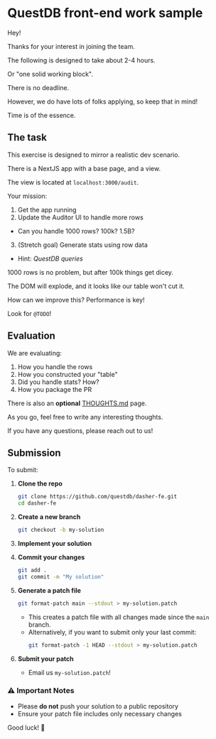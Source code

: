 # QuestDB front-end work sample

Hey!

Thanks for your interest in joining the team.

The following is designed to take about 2-4 hours.

Or "one solid working block".

There is no deadline.

However, we do have lots of folks applying, so keep that in mind!

Time is of the essence.

## The task

This exercise is designed to mirror a realistic dev scenario.

There is a NextJS app with a base page, and a view.

The view is located at `localhost:3000/audit`.

Your mission:

1. Get the app running
2. Update the Auditor UI to handle more rows
 - Can you handle 1000 rows? 100k? 1.5B?
3. (Stretch goal) Generate stats using row data
 - Hint: _QuestDB queries_

1000 rows is no problem, but after 100k things get dicey.

The DOM will explode, and it looks like our table won't cut it.

How can we improve this? Performance is key!

Look for `@TODO`!

## Evaluation

We are evaluating:

1. How you handle the rows
2. How you constructed your "table"
3. Did you handle stats? How?
4. How you package the PR

There is also an **optional** [THOUGHTS.md](thoughts.md) page.

As you go, feel free to write any interesting thoughts.

If you have any questions, please reach out to us!

## Submission

To submit:

1. **Clone the repo**
   ```sh
   git clone https://github.com/questdb/dasher-fe.git
   cd dasher-fe
   ```

2. **Create a new branch**
   ```sh
   git checkout -b my-solution
   ```

3. **Implement your solution**

4. **Commit your changes**
   ```sh
   git add .
   git commit -m "My solution"
   ```

5. **Generate a patch file**
   ```sh
   git format-patch main --stdout > my-solution.patch
   ```
   - This creates a patch file with all changes made since the `main` branch.
   - Alternatively, if you want to submit only your last commit:
     ```sh
     git format-patch -1 HEAD --stdout > my-solution.patch
     ```

6. **Submit your patch**
   - Email us `my-solution.patch`!

### ⚠️ Important Notes
- Please **do not** push your solution to a public repository
- Ensure your patch file includes only necessary changes

Good luck! 🚀